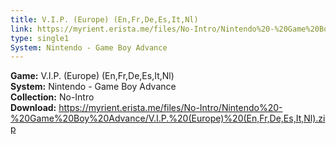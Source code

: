 ```yaml
---
title: V.I.P. (Europe) (En,Fr,De,Es,It,Nl)
link: https://myrient.erista.me/files/No-Intro/Nintendo%20-%20Game%20Boy%20Advance/V.I.P.%20(Europe)%20(En,Fr,De,Es,It,Nl).zip
type: single1
System: Nintendo - Game Boy Advance
---
```

<b>Game:</b> V.I.P. (Europe) (En,Fr,De,Es,It,Nl)<br>
<b>System:</b> Nintendo - Game Boy Advance<br>
<b>Collection:</b> No-Intro<br>
<b>Download:</b> https://myrient.erista.me/files/No-Intro/Nintendo%20-%20Game%20Boy%20Advance/V.I.P.%20(Europe)%20(En,Fr,De,Es,It,Nl).zip